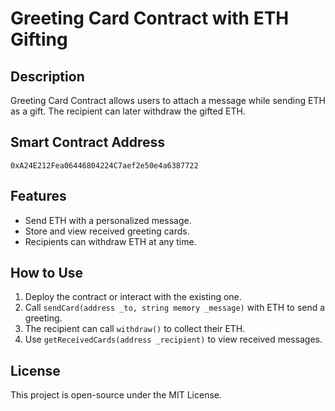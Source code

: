 # Greeting Card Contract with ETH Gifting  

## Description  
Greeting Card Contract allows users to attach a message while sending ETH as a gift. The recipient can later withdraw the gifted ETH.  

## Smart Contract Address  
`0xA24E212Fea06446804224C7aef2e50e4a6387722`  

## Features  
- Send ETH with a personalized message.  
- Store and view received greeting cards.  
- Recipients can withdraw ETH at any time.  

## How to Use  
1. Deploy the contract or interact with the existing one.  
2. Call `sendCard(address _to, string memory _message)` with ETH to send a greeting.  
3. The recipient can call `withdraw()` to collect their ETH.  
4. Use `getReceivedCards(address _recipient)` to view received messages.  

## License  
This project is open-source under the MIT License.  

